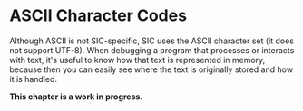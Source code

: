 # ASCII Character Codes

Although ASCII is not SIC-specific, SIC uses the ASCII character set (it does
not support UTF-8).
When debugging a program that processes or interacts with text, it's useful to
know how that text is represented in memory, because then you can easily see
where the text is originally stored and how it is handled.

**This chapter is a work in progress.**
